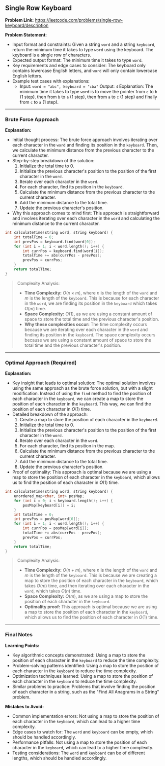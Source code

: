 ## Single Row Keyboard
**Problem Link:** https://leetcode.com/problems/single-row-keyboard/description

**Problem Statement:**
- Input format and constraints: Given a string `word` and a string `keyboard`, return the minimum time it takes to type `word` using the keyboard. The keyboard is a single row of characters.
- Expected output format: The minimum time it takes to type `word`.
- Key requirements and edge cases to consider: The keyboard only contains lowercase English letters, and `word` will only contain lowercase English letters.
- Example test cases with explanations:
  - Input: `word = "abc", keyboard = "cba"` Output: `4` Explanation: The minimum time it takes to type `word` is to move the pointer from `c` to `b` (1 step), then from `b` to `a` (1 step), then from `a` to `c` (1 step) and finally from `c` to `a` (1 step).

---

### Brute Force Approach

**Explanation:**
- Initial thought process: The brute force approach involves iterating over each character in the `word` and finding its position in the `keyboard`. Then, we calculate the minimum distance from the previous character to the current character.
- Step-by-step breakdown of the solution:
  1. Initialize the total time to 0.
  2. Initialize the previous character's position to the position of the first character in the `word`.
  3. Iterate over each character in the `word`.
  4. For each character, find its position in the `keyboard`.
  5. Calculate the minimum distance from the previous character to the current character.
  6. Add the minimum distance to the total time.
  7. Update the previous character's position.
- Why this approach comes to mind first: This approach is straightforward and involves iterating over each character in the `word` and calculating the minimum distance to the current character.

```cpp
int calculateTime(string word, string keyboard) {
    int totalTime = 0;
    int prevPos = keyboard.find(word[0]);
    for (int i = 1; i < word.length(); i++) {
        int currPos = keyboard.find(word[i]);
        totalTime += abs(currPos - prevPos);
        prevPos = currPos;
    }
    return totalTime;
}
```

> Complexity Analysis:
> - **Time Complexity:** $O(n \times m)$, where $n$ is the length of the `word` and $m$ is the length of the `keyboard`. This is because for each character in the `word`, we are finding its position in the `keyboard` which takes $O(m)$ time.
> - **Space Complexity:** $O(1)$, as we are using a constant amount of space to store the total time and the previous character's position.
> - **Why these complexities occur:** The time complexity occurs because we are iterating over each character in the `word` and finding its position in the `keyboard`. The space complexity occurs because we are using a constant amount of space to store the total time and the previous character's position.

---

### Optimal Approach (Required)

**Explanation:**
- Key insight that leads to optimal solution: The optimal solution involves using the same approach as the brute force solution, but with a slight modification. Instead of using the `find` method to find the position of each character in the `keyboard`, we can create a map to store the position of each character in the `keyboard`. This way, we can find the position of each character in $O(1)$ time.
- Detailed breakdown of the approach:
  1. Create a map to store the position of each character in the `keyboard`.
  2. Initialize the total time to 0.
  3. Initialize the previous character's position to the position of the first character in the `word`.
  4. Iterate over each character in the `word`.
  5. For each character, find its position in the map.
  6. Calculate the minimum distance from the previous character to the current character.
  7. Add the minimum distance to the total time.
  8. Update the previous character's position.
- Proof of optimality: This approach is optimal because we are using a map to store the position of each character in the `keyboard`, which allows us to find the position of each character in $O(1)$ time.

```cpp
int calculateTime(string word, string keyboard) {
    unordered_map<char, int> posMap;
    for (int i = 0; i < keyboard.length(); i++) {
        posMap[keyboard[i]] = i;
    }
    int totalTime = 0;
    int prevPos = posMap[word[0]];
    for (int i = 1; i < word.length(); i++) {
        int currPos = posMap[word[i]];
        totalTime += abs(currPos - prevPos);
        prevPos = currPos;
    }
    return totalTime;
}
```

> Complexity Analysis:
> - **Time Complexity:** $O(n + m)$, where $n$ is the length of the `word` and $m$ is the length of the `keyboard`. This is because we are creating a map to store the position of each character in the `keyboard`, which takes $O(m)$ time, and then iterating over each character in the `word`, which takes $O(n)$ time.
> - **Space Complexity:** $O(m)$, as we are using a map to store the position of each character in the `keyboard`.
> - **Optimality proof:** This approach is optimal because we are using a map to store the position of each character in the `keyboard`, which allows us to find the position of each character in $O(1)$ time.

---

### Final Notes

**Learning Points:**
- Key algorithmic concepts demonstrated: Using a map to store the position of each character in the `keyboard` to reduce the time complexity.
- Problem-solving patterns identified: Using a map to store the position of each character in the `keyboard` to reduce the time complexity.
- Optimization techniques learned: Using a map to store the position of each character in the `keyboard` to reduce the time complexity.
- Similar problems to practice: Problems that involve finding the position of each character in a string, such as the "Find All Anagrams in a String" problem.

**Mistakes to Avoid:**
- Common implementation errors: Not using a map to store the position of each character in the `keyboard`, which can lead to a higher time complexity.
- Edge cases to watch for: The `word` and `keyboard` can be empty, which should be handled accordingly.
- Performance pitfalls: Not using a map to store the position of each character in the `keyboard`, which can lead to a higher time complexity.
- Testing considerations: The `word` and `keyboard` can be of different lengths, which should be handled accordingly.